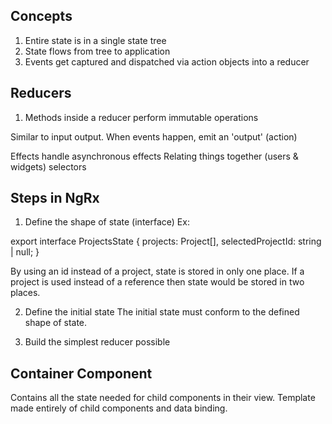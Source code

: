 ## Concepts
1. Entire state is in a single state tree
2. State flows from tree to application
3. Events get captured and dispatched via action objects into a reducer

## Reducers
1. Methods inside a reducer perform immutable operations

Similar to input output. When events happen, emit an 'output' (action)

Effects handle asynchronous effects
Relating things together (users & widgets) selectors


## Steps in NgRx
1. Define the shape of state (interface)
Ex:
   
export interface ProjectsState { 
projects: Project[],
selectedProjectId: string | null;
}

By using an id instead of a project, state is stored in only one place.
If a project is used instead of a reference then state would be stored in two places.

2. Define the initial state
The initial state must conform to the defined shape of state.
   
3. Build the simplest reducer possible

## Container Component
Contains all the state needed for child components in their view. 
Template made entirely of child components and data binding.
